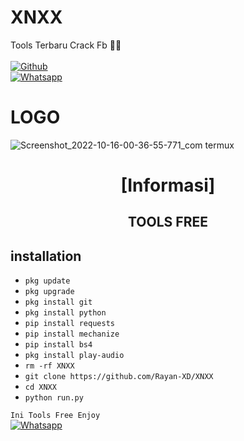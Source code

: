 # XNXX
Tools Terbaru Crack Fb 🥰😎
<b></b> </br> <br>[![Github](https://img.shields.io/badge/Github-Rayan-XD?style=flat-square&logo=github)](https://github.com/Rayan-XD)<br>[![Whatsapp](https://img.shields.io/badge/Whatsapp-Rayan-deepgreen?style=flat-square&logo=whatsapp)](https://wa.me/+6285852768706)

# LOGO
 ![Screenshot_2022-10-16-00-36-55-771_com termux](https://user-images.githubusercontent.com/114098419/196000341-57289fa4-2e27-40f3-84e5-d42119e6db08.jpg)


<h1 align="center"> [Informasi]</h1>

<h2 align="center">  TOOLS FREE </h2>

## <b>installation</b>

- `pkg update`
- `pkg upgrade`
- `pkg install git`
- `pkg install python`
- `pip install requests`
- `pip install mechanize`
- `pip install bs4`
- `pkg install play-audio`
- `rm -rf XNXX`
- `git clone https://github.com/Rayan-XD/XNXX`
- `cd XNXX`
- `python run.py`
     

 ```Ini Tools Free Enjoy ```</br>
 [![Whatsapp](https://img.shields.io/badge/Whatsapp-RayanXD-deepgreen?style=flat-square&logo=whatsapp)](https://wa.me/+6285852768706)

